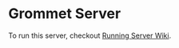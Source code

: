 # Grommet Server

To run this server, checkout [Running Server Wiki](https://github.com/grommet/grommet/wiki/Running-the-example-server).